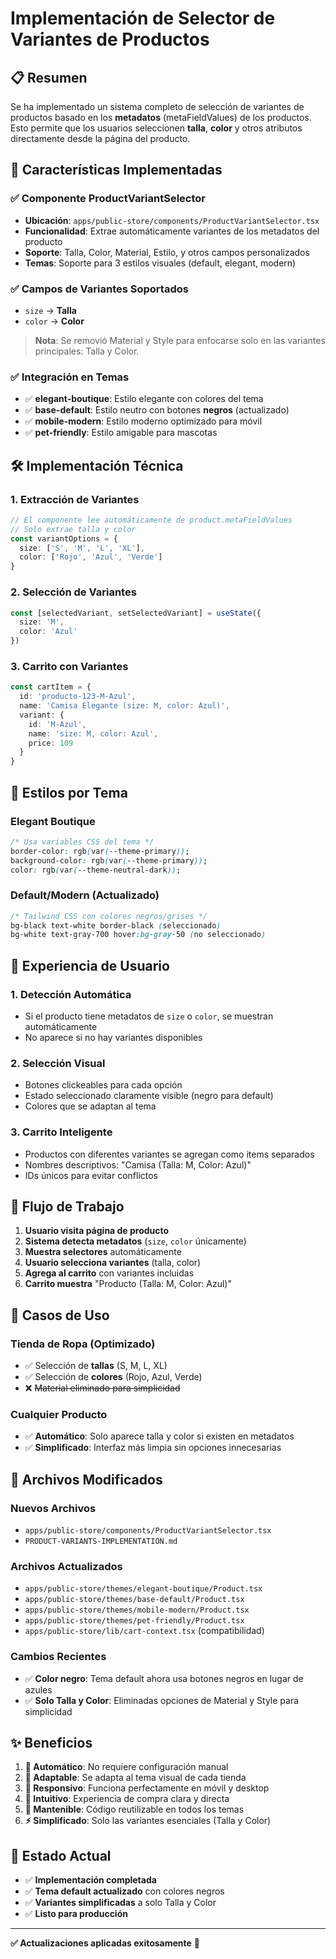 # Implementación de Selector de Variantes de Productos

## 📋 Resumen

Se ha implementado un sistema completo de selección de variantes de productos basado en los **metadatos** (metaFieldValues) de los productos. Esto permite que los usuarios seleccionen **talla**, **color** y otros atributos directamente desde la página del producto.

## 🚀 Características Implementadas

### ✅ **Componente ProductVariantSelector**
- **Ubicación**: `apps/public-store/components/ProductVariantSelector.tsx`
- **Funcionalidad**: Extrae automáticamente variantes de los metadatos del producto
- **Soporte**: Talla, Color, Material, Estilo, y otros campos personalizados
- **Temas**: Soporte para 3 estilos visuales (default, elegant, modern)

### ✅ **Campos de Variantes Soportados**
- `size` → **Talla**
- `color` → **Color** 

> **Nota**: Se removió Material y Style para enfocarse solo en las variantes principales: Talla y Color.

### ✅ **Integración en Temas**
- ✅ **elegant-boutique**: Estilo elegante con colores del tema
- ✅ **base-default**: Estilo neutro con botones **negros** (actualizado)
- ✅ **mobile-modern**: Estilo moderno optimizado para móvil
- ✅ **pet-friendly**: Estilo amigable para mascotas

## 🛠️ Implementación Técnica

### **1. Extracción de Variantes**
```typescript
// El componente lee automáticamente de product.metaFieldValues
// Solo extrae talla y color
const variantOptions = {
  size: ['S', 'M', 'L', 'XL'],
  color: ['Rojo', 'Azul', 'Verde']
}
```

### **2. Selección de Variantes**
```typescript
const [selectedVariant, setSelectedVariant] = useState({
  size: 'M',
  color: 'Azul'
})
```

### **3. Carrito con Variantes**
```typescript
const cartItem = {
  id: 'producto-123-M-Azul',
  name: 'Camisa Elegante (size: M, color: Azul)',
  variant: {
    id: 'M-Azul',
    name: 'size: M, color: Azul',
    price: 109
  }
}
```

## 🎨 Estilos por Tema

### **Elegant Boutique**
```css
/* Usa variables CSS del tema */
border-color: rgb(var(--theme-primary));
background-color: rgb(var(--theme-primary));
color: rgb(var(--theme-neutral-dark));
```

### **Default/Modern (Actualizado)**
```css
/* Tailwind CSS con colores negros/grises */
bg-black text-white border-black (seleccionado)
bg-white text-gray-700 hover:bg-gray-50 (no seleccionado)
```

## 📱 Experiencia de Usuario

### **1. Detección Automática**
- Si el producto tiene metadatos de `size` o `color`, se muestran automáticamente
- No aparece si no hay variantes disponibles

### **2. Selección Visual**
- Botones clickeables para cada opción
- Estado seleccionado claramente visible (negro para default)
- Colores que se adaptan al tema

### **3. Carrito Inteligente**
- Productos con diferentes variantes se agregan como items separados
- Nombres descriptivos: "Camisa (Talla: M, Color: Azul)"
- IDs únicos para evitar conflictos

## 🔄 Flujo de Trabajo

1. **Usuario visita página de producto**
2. **Sistema detecta metadatos** (`size`, `color` únicamente)
3. **Muestra selectores** automáticamente
4. **Usuario selecciona variantes** (talla, color)
5. **Agrega al carrito** con variantes incluidas
6. **Carrito muestra** "Producto (Talla: M, Color: Azul)"

## 🎯 Casos de Uso

### **Tienda de Ropa (Optimizado)**
- ✅ Selección de **tallas** (S, M, L, XL)
- ✅ Selección de **colores** (Rojo, Azul, Verde)
- ❌ ~~Material eliminado para simplicidad~~

### **Cualquier Producto**
- ✅ **Automático**: Solo aparece talla y color si existen en metadatos
- ✅ **Simplificado**: Interfaz más limpia sin opciones innecesarias

## 🔧 Archivos Modificados

### **Nuevos Archivos**
- `apps/public-store/components/ProductVariantSelector.tsx`
- `PRODUCT-VARIANTS-IMPLEMENTATION.md`

### **Archivos Actualizados**
- `apps/public-store/themes/elegant-boutique/Product.tsx`
- `apps/public-store/themes/base-default/Product.tsx`
- `apps/public-store/themes/mobile-modern/Product.tsx`
- `apps/public-store/themes/pet-friendly/Product.tsx`
- `apps/public-store/lib/cart-context.tsx` (compatibilidad)

### **Cambios Recientes**
- ✅ **Color negro**: Tema default ahora usa botones negros en lugar de azules
- ✅ **Solo Talla y Color**: Eliminadas opciones de Material y Style para simplicidad

## ✨ Beneficios

1. **🎯 Automático**: No requiere configuración manual
2. **🎨 Adaptable**: Se adapta al tema visual de cada tienda
3. **📱 Responsivo**: Funciona perfectamente en móvil y desktop
4. **🛒 Intuitivo**: Experiencia de compra clara y directa
5. **🔧 Mantenible**: Código reutilizable en todos los temas
6. **⚡ Simplificado**: Solo las variantes esenciales (Talla y Color)

## 🚀 Estado Actual

- ✅ **Implementación completada** 
- ✅ **Tema default actualizado** con colores negros
- ✅ **Variantes simplificadas** a solo Talla y Color
- ✅ **Listo para producción** 

---

**✅ Actualizaciones aplicadas exitosamente** 🎉